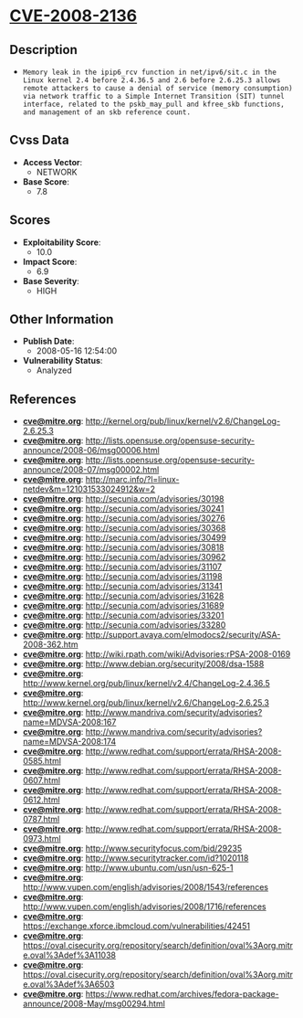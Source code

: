 
# [CVE-2008-2136](https://cve.mitre.org/cgi-bin/cvename.cgi?name=CVE-2008-2136)

## Description

- `Memory leak in the ipip6_rcv function in net/ipv6/sit.c in the Linux kernel 2.4 before 2.4.36.5 and 2.6 before 2.6.25.3 allows remote attackers to cause a denial of service (memory consumption) via network traffic to a Simple Internet Transition (SIT) tunnel interface, related to the pskb_may_pull and kfree_skb functions, and management of an skb reference count.`

## Cvss Data

- **Access Vector**:
  - NETWORK
- **Base Score**:
  - 7.8

## Scores

- **Exploitability Score**:
  - 10.0
- **Impact Score**:
  - 6.9
- **Base Severity**:
  - HIGH

## Other Information

- **Publish Date**:
  - 2008-05-16 12:54:00
- **Vulnerability Status**:
  - Analyzed

## References

- **cve@mitre.org**: http://kernel.org/pub/linux/kernel/v2.6/ChangeLog-2.6.25.3
- **cve@mitre.org**: http://lists.opensuse.org/opensuse-security-announce/2008-06/msg00006.html
- **cve@mitre.org**: http://lists.opensuse.org/opensuse-security-announce/2008-07/msg00002.html
- **cve@mitre.org**: http://marc.info/?l=linux-netdev&m=121031533024912&w=2
- **cve@mitre.org**: http://secunia.com/advisories/30198
- **cve@mitre.org**: http://secunia.com/advisories/30241
- **cve@mitre.org**: http://secunia.com/advisories/30276
- **cve@mitre.org**: http://secunia.com/advisories/30368
- **cve@mitre.org**: http://secunia.com/advisories/30499
- **cve@mitre.org**: http://secunia.com/advisories/30818
- **cve@mitre.org**: http://secunia.com/advisories/30962
- **cve@mitre.org**: http://secunia.com/advisories/31107
- **cve@mitre.org**: http://secunia.com/advisories/31198
- **cve@mitre.org**: http://secunia.com/advisories/31341
- **cve@mitre.org**: http://secunia.com/advisories/31628
- **cve@mitre.org**: http://secunia.com/advisories/31689
- **cve@mitre.org**: http://secunia.com/advisories/33201
- **cve@mitre.org**: http://secunia.com/advisories/33280
- **cve@mitre.org**: http://support.avaya.com/elmodocs2/security/ASA-2008-362.htm
- **cve@mitre.org**: http://wiki.rpath.com/wiki/Advisories:rPSA-2008-0169
- **cve@mitre.org**: http://www.debian.org/security/2008/dsa-1588
- **cve@mitre.org**: http://www.kernel.org/pub/linux/kernel/v2.4/ChangeLog-2.4.36.5
- **cve@mitre.org**: http://www.kernel.org/pub/linux/kernel/v2.6/ChangeLog-2.6.25.3
- **cve@mitre.org**: http://www.mandriva.com/security/advisories?name=MDVSA-2008:167
- **cve@mitre.org**: http://www.mandriva.com/security/advisories?name=MDVSA-2008:174
- **cve@mitre.org**: http://www.redhat.com/support/errata/RHSA-2008-0585.html
- **cve@mitre.org**: http://www.redhat.com/support/errata/RHSA-2008-0607.html
- **cve@mitre.org**: http://www.redhat.com/support/errata/RHSA-2008-0612.html
- **cve@mitre.org**: http://www.redhat.com/support/errata/RHSA-2008-0787.html
- **cve@mitre.org**: http://www.redhat.com/support/errata/RHSA-2008-0973.html
- **cve@mitre.org**: http://www.securityfocus.com/bid/29235
- **cve@mitre.org**: http://www.securitytracker.com/id?1020118
- **cve@mitre.org**: http://www.ubuntu.com/usn/usn-625-1
- **cve@mitre.org**: http://www.vupen.com/english/advisories/2008/1543/references
- **cve@mitre.org**: http://www.vupen.com/english/advisories/2008/1716/references
- **cve@mitre.org**: https://exchange.xforce.ibmcloud.com/vulnerabilities/42451
- **cve@mitre.org**: https://oval.cisecurity.org/repository/search/definition/oval%3Aorg.mitre.oval%3Adef%3A11038
- **cve@mitre.org**: https://oval.cisecurity.org/repository/search/definition/oval%3Aorg.mitre.oval%3Adef%3A6503
- **cve@mitre.org**: https://www.redhat.com/archives/fedora-package-announce/2008-May/msg00294.html
